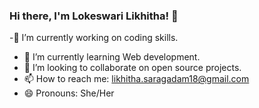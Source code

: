 ### Hi there, I'm Lokeswari Likhitha! 👋

 -🔭 I’m currently working on coding skills.
- 🌱 I’m currently learning Web development.
- 👯 I’m looking to collaborate on open source projects.
- 📫 How to reach me: likhitha.saragadam18@gmail.com
- 😄 Pronouns: She/Her

<!--- 🤔 I’m looking for help with ...
- 💬 Ask me about ...
- ⚡ Fun fact: ...-->



